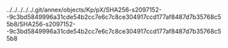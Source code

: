 ../../../../../.git/annex/objects/Kp/pX/SHA256-s2097152--9c3bd5849996a31cde54b2cc7e6c7c8ce304917ccd177af8487d7b35768c55b8/SHA256-s2097152--9c3bd5849996a31cde54b2cc7e6c7c8ce304917ccd177af8487d7b35768c55b8